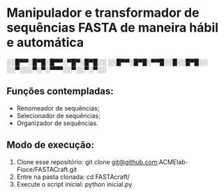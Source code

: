 # Manipulador e transformador de sequências FASTA de maneira hábil e automática

░░█▀▀░█▀█░█▀▀░▀█▀░█▀█░░
░░█▀▀░█▀█░▀▀█░░█░░█▀█░░
░░▀░░░▀░▀░▀▀▀░░▀░░▀░▀░░

## Funções contempladas:
- Renomeador de sequências;
- Selecionador de sequências;
- Organizador de sequências.

## Modo de execução:
1. Clone esse repositório: git clone git@github.com:ACMElab-Fioce/FASTACraft.git
2. Entre na pasta clonada: cd FASTAcraft/
3. Execute o script inicial: python inicial.py
